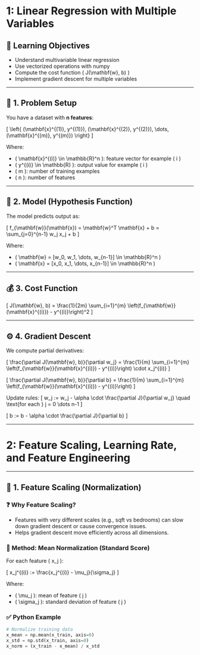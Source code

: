 # 1: Linear Regression with Multiple Variables

## 🎯 Learning Objectives

- Understand multivariable linear regression
- Use vectorized operations with numpy
- Compute the cost function \( J(\mathbf{w}, b) \)
- Implement gradient descent for multiple variables

---

## 🧠 1. Problem Setup

You have a dataset with **n features**:

\[
\left\{ (\mathbf{x}^{(1)}, y^{(1)}), (\mathbf{x}^{(2)}, y^{(2)}), \dots, (\mathbf{x}^{(m)}, y^{(m)}) \right\}
\]

Where:
- \( \mathbf{x}^{(i)} \in \mathbb{R}^n \): feature vector for example \( i \)
- \( y^{(i)} \in \mathbb{R} \): output value for example \( i \)
- \( m \): number of training examples
- \( n \): number of features

---

## 📐 2. Model (Hypothesis Function)

The model predicts output as:

\[
f_{\mathbf{w}}(\mathbf{x}) = \mathbf{w}^T \mathbf{x} + b = \sum_{j=0}^{n-1} w_j x_j + b
\]

Where:
- \( \mathbf{w} = [w_0, w_1, \dots, w_{n-1}] \in \mathbb{R}^n \)
- \( \mathbf{x} = [x_0, x_1, \dots, x_{n-1}] \in \mathbb{R}^n \)

---

## 💰 3. Cost Function

\[
J(\mathbf{w}, b) = \frac{1}{2m} \sum_{i=1}^{m} \left(f_{\mathbf{w}}(\mathbf{x}^{(i)}) - y^{(i)}\right)^2
\]

---

## ⚙️ 4. Gradient Descent

We compute partial derivatives:

\[
\frac{\partial J(\mathbf{w}, b)}{\partial w_j} = \frac{1}{m} \sum_{i=1}^{m} \left(f_{\mathbf{w}}(\mathbf{x}^{(i)}) - y^{(i)}\right) \cdot x_j^{(i)}
\]

\[
\frac{\partial J(\mathbf{w}, b)}{\partial b} = \frac{1}{m} \sum_{i=1}^{m} \left(f_{\mathbf{w}}(\mathbf{x}^{(i)}) - y^{(i)}\right)
\]

Update rules:
\[
w_j := w_j - \alpha \cdot \frac{\partial J}{\partial w_j}
\quad \text{for each } j = 0 \dots n-1
\]

\[
b := b - \alpha \cdot \frac{\partial J}{\partial b}
\]

---
#  2: Feature Scaling, Learning Rate, and Feature Engineering

---

## 📏 1. Feature Scaling (Normalization)

### ❓ Why Feature Scaling?

- Features with very different scales (e.g., sqft vs bedrooms) can slow down gradient descent or cause convergence issues.
- Helps gradient descent move efficiently across all dimensions.

### 🔢 Method: Mean Normalization (Standard Score)

For each feature \( x_j \):

\[
x_j^{(i)} := \frac{x_j^{(i)} - \mu_j}{\sigma_j}
\]

Where:
- \( \mu_j \): mean of feature \( j \)
- \( \sigma_j \): standard deviation of feature \( j \)

### ✅ Python Example

```python
# Normalize training data
x_mean = np.mean(x_train, axis=0)
x_std = np.std(x_train, axis=0)
x_norm = (x_train - x_mean) / x_std

